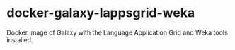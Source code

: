 # docker-galaxy-lappsgrid-weka
Docker image of Galaxy with the Language Application Grid and Weka tools installed.
